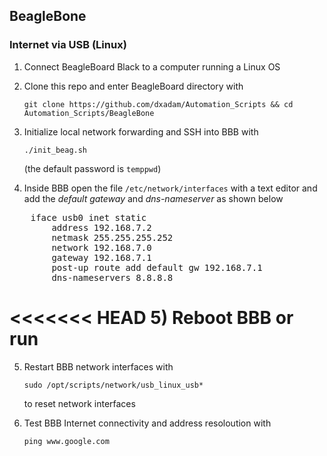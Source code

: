 ## BeagleBone


### Internet via USB (Linux)

1) Connect BeagleBoard Black to a computer running a Linux OS


2) Clone this repo and enter BeagleBoard directory with  

	`git clone https://github.com/dxadam/Automation_Scripts && cd Automation_Scripts/BeagleBone`  
  

3) Initialize local network forwarding and SSH into BBB with
  
	`./init_beag.sh`  
  
   (the default password is `temppwd`) 

4) Inside BBB open the file `/etc/network/interfaces` with a text editor and add the *default gateway* and *dns-nameserver* as shown below  
<pre>
    iface usb0 inet static  
        address 192.168.7.2  
        netmask 255.255.255.252  
        network 192.168.7.0  
        gateway 192.168.7.1  
        post-up route add default gw 192.168.7.1  
        dns-nameservers 8.8.8.8
</pre>

<<<<<<< HEAD
5) Reboot BBB or run  
=======
5) Restart BBB network interfaces with  
  
	`sudo /opt/scripts/network/usb_linux_usb*`  
  
   to reset network interfaces  
  
6) Test BBB Internet connectivity and address resoloution with  
  
	`ping www.google.com`  
  

